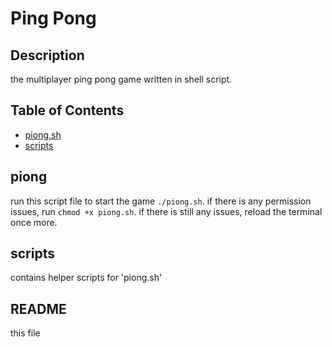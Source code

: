 # Ping Pong

## Description

the multiplayer ping pong game written in shell script.

## Table of Contents

- [piong.sh](#piong)
- [scripts](#scripts)


## piong
run this script file to start the game `./piong.sh`.
if there is any permission issues, run `chmod +x piong.sh`.
if there is still any issues, reload the terminal once more.

## scripts
contains helper scripts for 'piong.sh'

## README
this file
